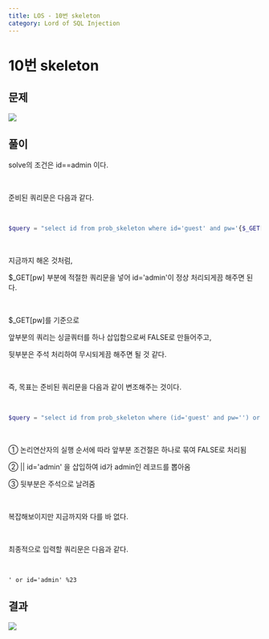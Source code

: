 ```yaml
---
title: LOS - 10번 skeleton
category: Lord of SQL Injection
---
```


# 10번 skeleton

## 문제

<img  src="https://img1.daumcdn.net/thumb/R1280x0/?scode=mtistory2&fname=https%3A%2F%2Fblog.kakaocdn.net%2Fdn%2FdLlhMC%2FbtrndIkkExe%2FKKNMKcRum9GKhk0Ah3gcRk%2Fimg.png">

## 풀이

solve의 조건은 id==admin 이다.

<br>

준비된 쿼리문은 다음과 같다.

<br>

```php
$query = "select id from prob_skeleton where id='guest' and pw='{$_GET[pw]}' and 1=0";
```

<br>

지금까지 해온 것처럼,

$\_GET[pw] 부분에 적절한 쿼리문을 넣어 id='admin'이 정상 처리되게끔 해주면 된다.

<br> 

$\_GET[pw]를 기준으로

앞부분의 쿼리는 싱글쿼터를 하나 삽입함으로써 FALSE로 만들어주고,

뒷부분은 주석 처리하여 무시되게끔 해주면 될 것 같다.

<br> 

즉, 목표는 준비된 쿼리문을 다음과 같이 변조해주는 것이다.

<br>

```php
$query = "select id from prob_skeleton where (id='guest' and pw='') or id='admin' #' and 1=0";
```

<br>

① 논리연산자의 실행 순서에 따라 앞부분 조건절은 하나로 묶여 FALSE로 처리됨

② || id='admin' 을 삽입하여 id가 admin인 레코드를 뽑아옴

③ 뒷부분은 주석으로 날려줌

<br> 

복잡해보이지만 지금까지와 다를 바 없다.

<br> 

최종적으로 입력할 쿼리문은 다음과 같다.

<br>
 
```
' or id='admin' %23
```


## 결과

<img  src="https://img1.daumcdn.net/thumb/R1280x0/?scode=mtistory2&fname=https%3A%2F%2Fblog.kakaocdn.net%2Fdn%2FdLtQlQ%2FbtrnmPaqyzg%2FOiff8dAAAFhXikNxqLSuK1%2Fimg.png">